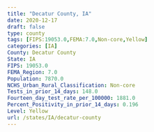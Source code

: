 ```yaml
---
title: "Decatur County, IA"
date: 2020-12-17
draft: false
type: county
tags: [FIPS:19053.0,FEMA:7.0,Non-core,Yellow]
categories: [IA]
County: Decatur County
State: IA
FIPS: 19053.0
FEMA_Region: 7.0
Population: 7870.0
NCHS_Urban_Rural_Classification: Non-core
Tests_in_prior_14_days: 148.0
Fourteen_day_test_rate_per_100000: 1881.0
Percent_Positivity_in_prior_14_days: 0.196
Level: Yellow
url: /states/IA/decatur-county
---
```



